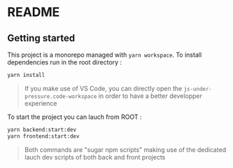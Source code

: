 # README

## Getting started

This project is a monorepo managed with `yarn workspace`. To install dependencies run in the root directory :

```bash
yarn install
```

> If you make use of VS Code, you can directly open the `js-under-pressure.code-workspace` in order to have a better developper experience

To start the project you can lauch from ROOT :

```bash
yarn backend:start:dev
yarn frontend:start:dev
```

> Both commands are "sugar npm scripts" making use of the dedicated lauch dev scripts of both back and front projects

